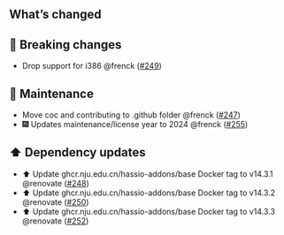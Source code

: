 ## What’s changed

## 🚨 Breaking changes

- Drop support for i386 @frenck ([#249](https://github.com/hassio-addons/addon-spotify-connect/pull/249))

## 🧰 Maintenance

- Move coc and contributing to .github folder @frenck ([#247](https://github.com/hassio-addons/addon-spotify-connect/pull/247))
- 🎆 Updates maintenance/license year to 2024 @frenck ([#255](https://github.com/hassio-addons/addon-spotify-connect/pull/255))

## ⬆️ Dependency updates

- ⬆️ Update ghcr.nju.edu.cn/hassio-addons/base Docker tag to v14.3.1 @renovate ([#248](https://github.com/hassio-addons/addon-spotify-connect/pull/248))
- ⬆️ Update ghcr.nju.edu.cn/hassio-addons/base Docker tag to v14.3.2 @renovate ([#250](https://github.com/hassio-addons/addon-spotify-connect/pull/250))
- ⬆️ Update ghcr.nju.edu.cn/hassio-addons/base Docker tag to v14.3.3 @renovate ([#252](https://github.com/hassio-addons/addon-spotify-connect/pull/252))
